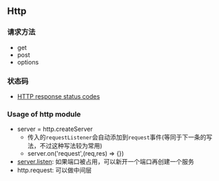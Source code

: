 ## Http

### 请求方法

* get
* post
* options

### 状态码

* [HTTP response status codes](https://developer.mozilla.org/en-US/docs/Web/HTTP/Status)

### Usage of http module

* server = http.createServer
  * 传入的`requestListener`会自动添加到`request`事件(等同于下一条的写法，不过这种写法较为常用)
  * server.on('request',(req,res) => {})
* [server.listen](https://devdocs.io/node~14_lts/net#net_server_listen_port_host_backlog_callback):
  如果端口被占用，可以新开一个端口再创建一个服务
* http.request: 可以做中间层